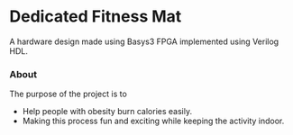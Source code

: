 # Dedicated Fitness Mat
A hardware design made using Basys3 FPGA implemented using Verilog HDL.

### About
The purpose of the project is to
- Help people with obesity burn calories easily.
- Making this process fun and exciting while keeping the activity indoor. 
